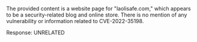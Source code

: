 The provided content is a website page for "laolisafe.com," which appears to be a security-related blog and online store. There is no mention of any vulnerability or information related to CVE-2022-35198.

Response: UNRELATED